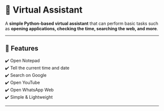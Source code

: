 # 🤖 Virtual Assistant  

A **simple Python-based virtual assistant** that can perform basic tasks such as **opening applications, checking the time, searching the web, and more**.  

---

## 📌 Features  

✔️ Open Notepad  
✔️ Tell the current time and date  
✔️ Search on Google  
✔️ Open YouTube  
✔️ Open WhatsApp Web  
✔️ Simple & Lightweight  

---
